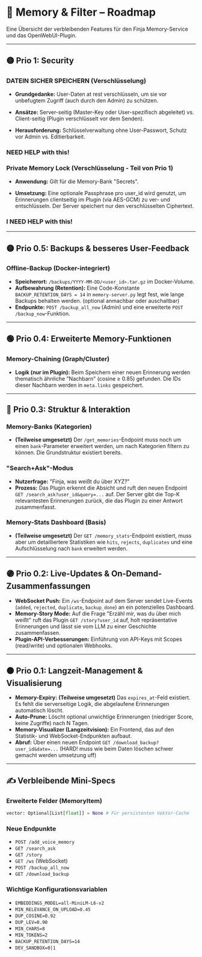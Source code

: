 # 🧠 Memory & Filter – Roadmap

Eine Übersicht der verbleibenden Features für den Finja Memory-Service und das OpenWebUI-Plugin.

---

## 🟡 Prio 1: Security

### DATEIN SICHER SPEICHERN (Verschlüsselung)

- **Grundgedanke:** User-Daten at rest verschlüsseln, um sie vor unbefugtem Zugriff (auch durch den Admin) zu schützen.

- **Ansätze:** Server-seitig (Master-Key oder User-spezifisch abgeleitet) vs. Client-seitig (Plugin verschlüsselt vor dem Senden).

- **Herausforderung:** Schlüsselverwaltung ohne User-Passwort, Schutz vor Admin vs. Editierbarkeit.

### NEED HELP with this!

### Private Memory Lock (Verschlüsselung - Teil von Prio 1)

- **Anwendung:** Gilt für die Memory-Bank "Secrets".

- **Umsetzung:** Eine optionale Passphrase pro user_id wird genutzt, um Erinnerungen clientseitig im Plugin (via AES-GCM) zu ver- und entschlüsseln. Der Server speichert nur den verschlüsselten Ciphertext.

### I NEED HELP with this!

---

## 🟡 Prio 0.5: Backups & besseres User-Feedback

### Offline-Backup (Docker-integriert)

-   **Speicherort:** `/backups/YYYY-MM-DD/<user_id>.tar.gz` im Docker-Volume.
-   **Aufbewahrung (Retention):** Eine Code-Konstante `BACKUP_RETENTION_DAYS = 14` in `memory-server.py` legt fest, wie lange Backups behalten werden. (optional anmachbar oder auschaltbar)
-   **Endpunkte:** `POST /backup_all_now` (Admin) und eine erweiterte `POST /backup_now`-Funktion.

---

## 🟢 Prio 0.4: Erweiterte Memory-Funktionen

### Memory-Chaining (Graph/Cluster)

-   **Logik (nur im Plugin):** Beim Speichern einer neuen Erinnerung werden thematisch ähnliche "Nachbarn" (cosine ≥ 0.85) gefunden. Die IDs dieser Nachbarn werden in `meta.links` gespeichert.

---

## 🔵 Prio 0.3: Struktur & Interaktion

### Memory-Banks (Kategorien)

-   **(Teilweise umgesetzt)** Der `/get_memories`-Endpoint muss noch um einen `bank`-Parameter erweitert werden, um nach Kategorien filtern zu können. Die Grundstruktur existiert bereits.

### "Search+Ask"-Modus

-   **Nutzerfrage:** "Finja, was weißt du über XYZ?"
-   **Prozess:** Das Plugin erkennt die Absicht und ruft den neuen Endpoint `GET /search_ask?user_id&query=...` auf. Der Server gibt die Top-K relevantesten Erinnerungen zurück, die das Plugin zu einer Antwort zusammenfasst.

### Memory-Stats Dashboard (Basis)

-   **(Teilweise umgesetzt)** Der `GET /memory_stats`-Endpoint existiert, muss aber um detailliertere Statistiken wie `hits`, `rejects`, `duplicates` und eine Aufschlüsselung nach `bank` erweitert werden.

---

## 🟣 Prio 0.2: Live-Updates & On-Demand-Zusammenfassungen

-   **WebSocket Push:** Ein `/ws`-Endpoint auf dem Server sendet Live-Events (`added`, `rejected`, `duplicate`, `backup_done`) an ein potenzielles Dashboard.
-   **Memory-Story Mode:** Auf die Frage "Erzähl mir, was du über mich weißt" ruft das Plugin `GET /story?user_id` auf, holt repräsentative Erinnerungen und lässt sie vom LLM zu einer Geschichte zusammenfassen.
-   **Plugin-API-Verbesserungen:** Einführung von API-Keys mit Scopes (read/write) und optionalen Webhooks.

---

## 🟤 Prio 0.1: Langzeit-Management & Visualisierung

-   **Memory-Expiry:** **(Teilweise umgesetzt)** Das `expires_at`-Feld existiert. Es fehlt die serverseitige Logik, die abgelaufene Erinnerungen automatisch löscht.
-   **Auto-Prune:** Löscht optional unwichtige Erinnerungen (niedriger Score, keine Zugriffe) nach N Tagen.
-   **Memory-Visualizer (Langzeitvision):** Ein Frontend, das auf den Statistik- und WebSocket-Endpunkten aufbaut.
-   **Abruf:** Über einen neuen Endpoint `GET /download_backup?user_id&date=...` (HARD! muss wie beim Daten löschen schwer gemacht werden umsetzung uff)

---

## ✍️ Verbleibende Mini-Specs

### Erweiterte Felder (MemoryItem)
```python
vector: Optional[List[float]] = None # Für persistenten Vektor-Cache
```

### Neue Endpunkte
- `POST /add_voice_memory`
- `GET /search_ask`
- `GET /story`
- `GET /ws` (WebSocket)
- `POST /backup_all_now`
- `GET /download_backup`

### Wichtige Konfigurationsvariablen
- `EMBEDDINGS_MODEL=all-MiniLM-L6-v2`
- `MIN_RELEVANCE_ON_UPLOAD=0.45`
- `DUP_COSINE=0.92`
- `DUP_LEV=0.90`
- `MIN_CHARS=8`
- `MIN_TOKENS=2`
- `BACKUP_RETENTION_DAYS=14`
- `DEV_SANDBOX=0|1`